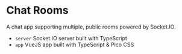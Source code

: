 # Chat Rooms

A chat app supporting multiple, public rooms powered by Socket.IO.

- `server` Socket.IO server built with TypeScript
- `app` VueJS app built with TypeScript & Pico CSS